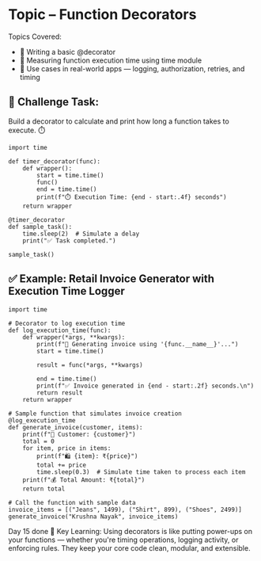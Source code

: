 #  Topic –  Function Decorators

 Topics Covered:
- 🔸 Writing a basic @decorator
- 🔸 Measuring function execution time using time module
- 🔸 Use cases in real-world apps — logging, authorization, retries, and timing

## 🎯 Challenge Task:
Build a decorator to calculate and print how long a function takes to execute. ⏱️

```
import time

def timer_decorator(func):
    def wrapper():
        start = time.time()
        func()
        end = time.time()
        print(f"⏱️ Execution Time: {end - start:.4f} seconds")
    return wrapper

@timer_decorator
def sample_task():
    time.sleep(2)  # Simulate a delay
    print("✅ Task completed.")

sample_task()

```



## ✅ Example: Retail Invoice Generator with Execution Time Logger
```
import time

# Decorator to log execution time
def log_execution_time(func):
    def wrapper(*args, **kwargs):
        print(f"🧾 Generating invoice using '{func.__name__}'...")
        start = time.time()
        
        result = func(*args, **kwargs)
        
        end = time.time()
        print(f"✅ Invoice generated in {end - start:.2f} seconds.\n")
        return result
    return wrapper

# Sample function that simulates invoice creation
@log_execution_time
def generate_invoice(customer, items):
    print(f"🧍 Customer: {customer}")
    total = 0
    for item, price in items:
        print(f"🛍️ {item}: ₹{price}")
        total += price
        time.sleep(0.3)  # Simulate time taken to process each item
    print(f"💰 Total Amount: ₹{total}")
    return total

# Call the function with sample data
invoice_items = [("Jeans", 1499), ("Shirt", 899), ("Shoes", 2499)]
generate_invoice("Krushna Nayak", invoice_items)
```

Day 15 done
🚀 Key Learning:
Using decorators is like putting power-ups on your functions — whether you're timing operations, logging activity, or enforcing rules.
They keep your core code clean, modular, and extensible.
